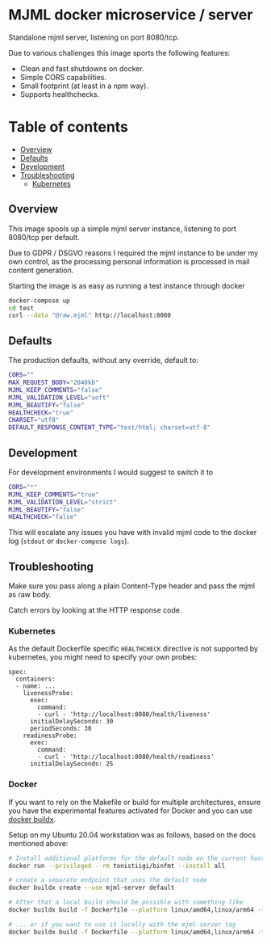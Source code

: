 # MJML docker microservice / server

Standalone mjml server, listening on port 8080/tcp.

Due to various challenges this image sports the following features:

- Clean and fast shutdowns on docker.
- Simple CORS capabilities.
- Small footprint (at least in a npm way).
- Supports healthchecks.

# Table of contents
  - [Overview](#overview)
  - [Defaults](#defaults)
  - [Development](#development)
  - [Troubleshooting](#troubleshooting)
    - [Kubernetes](#kubernetes)

## Overview

This image spools up a simple mjml server instance, listening to port 8080/tcp per default.

Due to GDPR / DSGVO reasons I required the mjml instance to be under my own control, as the processing personal information is processed in mail content generation.

Starting the image is as easy as running a test instance through docker

```sh
docker-compose up
cd test
curl --data "@raw.mjml" http://localhost:8080
```


## Defaults

The production defaults, without any override, default to:

```sh
CORS=""
MAX_REQUEST_BODY="2048kb"
MJML_KEEP_COMMENTS="false"
MJML_VALIDATION_LEVEL="soft"
MJML_BEAUTIFY="false"
HEALTHCHECK="true"
CHARSET="utf8"
DEFAULT_RESPONSE_CONTENT_TYPE="text/html; charset=utf-8"
```

## Development

For development environments I would suggest to switch it to

```sh
CORS="*"
MJML_KEEP_COMMENTS="true"
MJML_VALIDATION_LEVEL="strict"
MJML_BEAUTIFY="false"
HEALTHCHECK="false"
```

This will escalate any issues you have with invalid mjml code to the docker log (`stdout` or `docker-compose logs`).

## Troubleshooting

Make sure you pass along a plain Content-Type header and pass the mjml as raw body.

Catch errors by looking at the HTTP response code.

### Kubernetes

As the default Dockerfile specific `HEALTHCHECK` directive is not supported by kubernetes, you might need to specify your own probes:

```
spec:
  containers:
  - name: ...
    livenessProbe:
      exec:
        command:
        - curl - 'http://localhost:8080/health/liveness'
      initialDelaySeconds: 30
      periodSeconds: 30
    readinessProbe:
      exec:
        command:
        - curl - 'http://localhost:8080/health/readiness'
      initialDelaySeconds: 25
```

### Docker

If you want to rely on the Makefile or build for multiple architectures, ensure you have the experimental features activated for Docker and you can use [docker buildx](https://docs.docker.com/buildx/working-with-buildx/).

Setup on my Ubuntu 20.04 workstation was as follows, based on the docs mentioned above:

```bash
# Install additional platforms for the default node on the current host linux os
docker run --privileged --rm tonistiigi/binfmt --install all

# create a separate endpoint that uses the default node
docker buildx create --use mjml-server default

# After that a local build should be possible with something like
docker buildx build -f Dockerfile --platform linux/amd64,linux/arm64 -t [registry-and-tag] --push .

# ... or if you want to use it locally with the mjml-server tag
docker buildx build -f Dockerfile --platform linux/amd64,linux/arm64 -t mjml-server --load .
```
